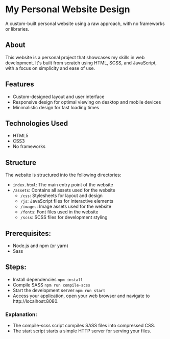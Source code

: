 # My Personal Website Design

A custom-built personal website using a raw approach, with no frameworks or libraries.

## About

This website is a personal project that showcases my skills in web development. It's built from scratch using HTML, SCSS, and JavaScript, with a focus on simplicity and ease of use.

## Features

* Custom-designed layout and user interface
* Responsive design for optimal viewing on desktop and mobile devices
* Minimalistic design for fast loading times

## Technologies Used

* HTML5
* CSS3
* No frameworks

## Structure

The website is structured into the following directories:

* `index.html`: The main entry point of the website
* `/assets`: Contains all assets used for the website
	+ `/css`: Stylesheets for layout and design
	+ `/js`: JavaScript files for interactive elements
	+ `/images`: Image assets used for the website
	+ `/fonts`: Font files used in the website
	+ `/scss`: SCSS files for development styling

## Prerequisites:
- Node.js and npm (or yarn)
- Sass

## Steps:
- Install dependencies `npm install`
- Compile SASS `npm run compile-scss`
- Start the development server `npm run start`
- Access your application, open your web browser and navigate to http://localhost:8080.

### Explanation:
- The compile-scss script compiles SASS files into compressed CSS.
- The start script starts a simple HTTP server for serving your files.